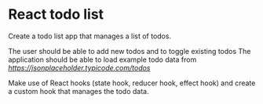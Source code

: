 # React todo list

Create a todo list app that manages a list of todos.

The user should be able to add new todos and to toggle existing todos
The application should be able to load example todo data from _https://jsonplaceholder.typicode.com/todos_

Make use of React hooks (state hook, reducer hook, effect hook) and create a custom hook that manages the todo data.

